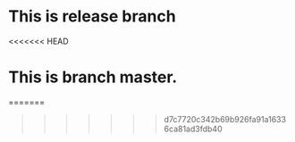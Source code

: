# This is release branch
<<<<<<< HEAD
# This is branch master.
=======
>>>>>>> d7c7720c342b69b926fa91a16336ca81ad3fdb40
